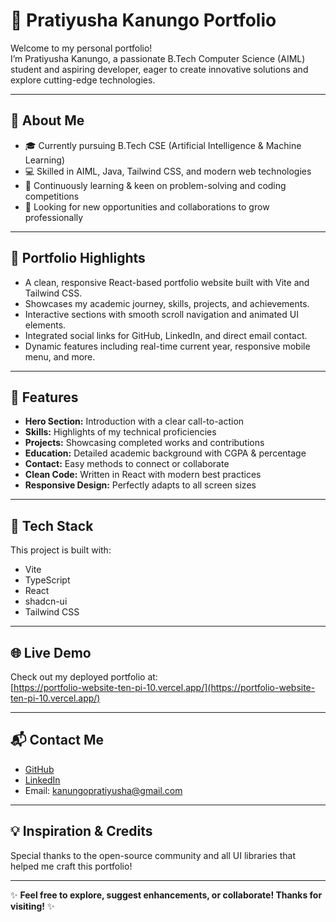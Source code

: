 # 🌟 Pratiyusha Kanungo Portfolio

Welcome to my personal portfolio!  
I’m Pratiyusha Kanungo, a passionate B.Tech Computer Science (AIML) student and aspiring developer, eager to create innovative solutions and explore cutting-edge technologies.

---

## 🚀 About Me

- 🎓 Currently pursuing B.Tech CSE (Artificial Intelligence & Machine Learning)  
- 💻 Skilled in AIML, Java, Tailwind CSS, and modern web technologies  
- 🌱 Continuously learning & keen on problem-solving and coding competitions  
- 🔎 Looking for new opportunities and collaborations to grow professionally

---

## 🎨 Portfolio Highlights

- A clean, responsive React-based portfolio website built with Vite and Tailwind CSS.  
- Showcases my academic journey, skills, projects, and achievements.  
- Interactive sections with smooth scroll navigation and animated UI elements.  
- Integrated social links for GitHub, LinkedIn, and direct email contact.  
- Dynamic features including real-time current year, responsive mobile menu, and more.

---

## 🎯 Features

- **Hero Section:** Introduction with a clear call-to-action  
- **Skills:** Highlights of my technical proficiencies  
- **Projects:** Showcasing completed works and contributions  
- **Education:** Detailed academic background with CGPA & percentage  
- **Contact:** Easy methods to connect or collaborate  
- **Clean Code:** Written in React with modern best practices  
- **Responsive Design:** Perfectly adapts to all screen sizes  

---

## 📂 Tech Stack

This project is built with:  
- Vite  
- TypeScript  
- React  
- shadcn-ui  
- Tailwind CSS

---


## 🌐 Live Demo

Check out my deployed portfolio at:  
[https://portfolio-website-ten-pi-10.vercel.app/](https://portfolio-website-ten-pi-10.vercel.app/)

---

## 📬 Contact Me

- [GitHub](https://github.com/prats4344)  
- [LinkedIn](https://www.linkedin.com/in/pratiyushakanungo-sp4344)  
- Email: kanungopratiyusha@gmail.com

---

## 💡 Inspiration & Credits

Special thanks to the open-source community and all UI libraries that helped me craft this portfolio!

---

✨ **Feel free to explore, suggest enhancements, or collaborate! Thanks for visiting!** ✨



